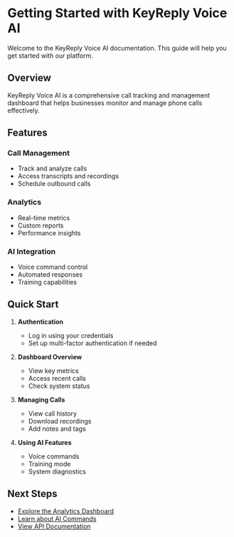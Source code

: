 # Getting Started with KeyReply Voice AI

Welcome to the KeyReply Voice AI documentation. This guide will help you get started with our platform.

## Overview

KeyReply Voice AI is a comprehensive call tracking and management dashboard that helps businesses monitor and manage phone calls effectively.

## Features

### Call Management
- Track and analyze calls
- Access transcripts and recordings
- Schedule outbound calls

### Analytics
- Real-time metrics
- Custom reports
- Performance insights

### AI Integration
- Voice command control
- Automated responses
- Training capabilities

## Quick Start

1. **Authentication**
   - Log in using your credentials
   - Set up multi-factor authentication if needed

2. **Dashboard Overview**
   - View key metrics
   - Access recent calls
   - Check system status

3. **Managing Calls**
   - View call history
   - Download recordings
   - Add notes and tags

4. **Using AI Features**
   - Voice commands
   - Training mode
   - System diagnostics

## Next Steps

- [Explore the Analytics Dashboard](/docs/analytics)
- [Learn about AI Commands](/docs/ai-commands)
- [View API Documentation](/api/overview)
